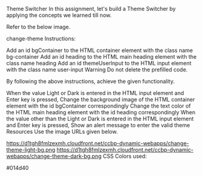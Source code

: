 Theme Switcher
In this assignment, let's build a Theme Switcher by applying the concepts we learned till now.

Refer to the below image.

change-theme
Instructions:

Add an id bgContainer to the HTML container element with the class name bg-container
Add an id heading to the HTML main heading element with the class name heading
Add an id themeUserInput to the HTML input element with the class name user-input
Warning
Do not delete the prefilled code.

By following the above instructions, achieve the given functionality.

When the value Light or Dark is entered in the HTML input element and Enter key is pressed,
Change the background image of the HTML container element with the id bgContainer correspondingly
Change the text color of the HTML main heading element with the id heading correspondingly
When the value other than the Light or Dark is entered in the HTML input element and Enter key is pressed,
Show an alert message to enter the valid theme
Resources
Use the image URLs given below.

https://d1tgh8fmlzexmh.cloudfront.net/ccbp-dynamic-webapps/change-theme-light-bg.png
https://d1tgh8fmlzexmh.cloudfront.net/ccbp-dynamic-webapps/change-theme-dark-bg.png
CSS Colors used:

#014d40
